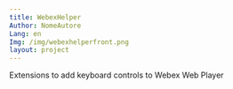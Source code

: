 ```yaml
---
title: WebexHelper
Author: NomeAutore
Lang: en
Img: /img/webexhelperfront.png
layout: project
---
```

Extensions to add keyboard controls to Webex Web Player
